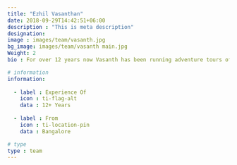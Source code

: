 ```yaml
---
title: "Ezhil Vasanthan"
date: 2018-09-29T14:42:51+06:00
description : "This is meta description"
designation: 
image : images/team/vasanth.jpg
bg_image: images/team/vasanth main.jpg
Weight: 2
bio : For over 12 years now Vasanth has been running adventure tours of all sizes across the country. From cycling along the west coast of India to Trekking in the Western Himalayas to a multi-activity adventure deep down in the south. Among other things he runs his own adventure tour setup based out of Bangalore, running tours spanning across the sub-continent.

# information
information:
    
  - label : Experience Of
    icon : ti-flag-alt
    data : 12+ Years
    
  - label : From
    icon : ti-location-pin
    data : Bangalore

# type
type : team
---
```


